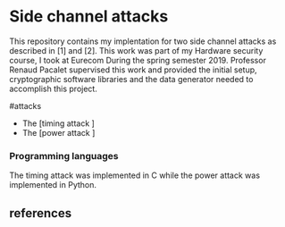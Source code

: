 # Side channel attacks 
This repository contains my implentation for two side channel attacks as described in [1] and [2].
This work was part of my Hardware security course, I took at Eurecom During the spring semester 2019.
Professor Renaud Pacalet supervised this work and provided the initial setup, cryptographic software libraries and the data generator needed to accomplish this project.

#attacks 
* The [timing attack ]
* The [power attack ]


### Programming languages
The timing attack was implemented in C while the power attack was implemented in Python.

## references 
[Timing Attacks on Implementations of Diffie-Hellman, RSA, DSS, and Other Systems (Paul Kocher, CRYPTO'96)]: http://www.cryptography.com/resources/whitepapers/TimingAttacks.pdf
[Differential Power Analysis (Paul Kocher, Joshua Jaffe, and Benjamin Jun)]: https://42xtjqm0qj0382ac91ye9exr-wpengine.netdna-ssl.com/wp-content/uploads/2015/08/DPA.pdf
[DES standard]: ./des.pdf
[Hardware security course website]: http://soc.eurecom.fr/HWSec/


